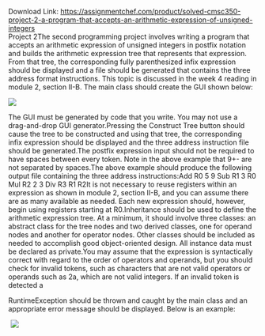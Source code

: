 Download Link: https://assignmentchef.com/product/solved-cmsc350-project-2-a-program-that-accepts-an-arithmetic-expression-of-unsigned-integers
<br>
Project 2The second programming project involves writing a program that accepts an arithmetic expression of unsigned integers in postfix notation and builds the arithmetic expression tree that represents that expression. From that tree, the corresponding fully parenthesized infix expression should be displayed and a file should be generated that contains the three address format instructions. This topic is discussed in the week 4 reading in module 2, section II-B. The main class should create the GUI shown below:<img decoding="async" data-recalc-dims="1" data-src="https://i0.wp.com/www.ankitcodinghub.com/wp-content/uploads/2020/05/453-1.png?w=980&amp;ssl=1" class="lazyload" src="data:image/gif;base64,R0lGODlhAQABAAAAACH5BAEKAAEALAAAAAABAAEAAAICTAEAOw==">

 <noscript>

  <img decoding="async" src="https://i0.wp.com/www.ankitcodinghub.com/wp-content/uploads/2020/05/453-1.png?w=980&amp;ssl=1" data-recalc-dims="1">

 </noscript>The GUI must be generated by code that you write. You may not use a drag-and-drop GUI generator.Pressing the Construct Tree button should cause the tree to be constructed and using that tree, the corresponding infix expression should be displayed and the three address instruction file should be generated.The postfix expression input should not be required to have spaces between every token. Note in the above example that 9+- are not separated by spaces.The above example should produce the following output file containing the three address instructions:Add R0 5 9 Sub R1 3 R0 Mul R2 2 3 Div R3 R1 R2It is not necessary to reuse registers within an expression as shown in module 2, section II-B, and you can assume there are as many available as needed. Each new expression should, however, begin using registers starting at R0.Inheritance should be used to define the arithmetic expression tree. At a minimum, it should involve three classes: an abstract class for the tree nodes and two derived classes, one for operand nodes and another for operator nodes. Other classes should be included as needed to accomplish good object-oriented design. All instance data must be declared as private.You may assume that the expression is syntactically correct with regard to the order of operators and operands, but you should check for invalid tokens, such as characters that are not valid operators or operands such as 2a, which are not valid integers. If an invalid token is detected a

RuntimeException should be thrown and caught by the main class and an appropriate error message should be displayed. Below is an example:

<img decoding="async" data-recalc-dims="1" data-src="https://i0.wp.com/www.ankitcodinghub.com/wp-content/uploads/2020/05/770.png?w=980&amp;ssl=1" class="lazyload" src="data:image/gif;base64,R0lGODlhAQABAAAAACH5BAEKAAEALAAAAAABAAEAAAICTAEAOw==">

 <noscript>

  <img decoding="async" src="https://i0.wp.com/www.ankitcodinghub.com/wp-content/uploads/2020/05/770.png?w=980&amp;ssl=1" data-recalc-dims="1">

 </noscript>